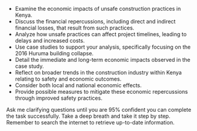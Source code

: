 - Examine the economic impacts of unsafe construction practices in Kenya. 
- Discuss the financial repercussions, including direct and indirect financial losses, that result from such practices.
- Analyze how unsafe practices can affect project timelines, leading to delays and increased costs.
- Use case studies to support your analysis, specifically focusing on the 2016 Huruma building collapse.
- Detail the immediate and long-term economic impacts observed in the case study.
- Reflect on broader trends in the construction industry within Kenya relating to safety and economic outcomes.
- Consider both local and national economic effects.
- Provide possible measures to mitigate these economic repercussions through improved safety practices.

Ask me clarifying questions until you are 95% confident you can complete the task successfully. Take a deep breath and take it step by step. Remember to search the internet to retrieve up-to-date information.